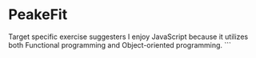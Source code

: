 # PeakeFit
Target specific  exercise suggesters
  I enjoy JavaScript because it utilizes both Functional programming and Object-oriented programming.
    ```

